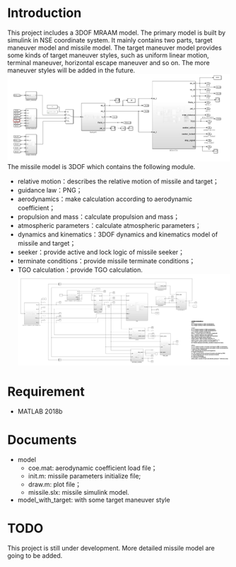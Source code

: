 # Introduction
This project includes a 3DOF MRAAM model. The primary model is built by simulink in NSE coordinate system. 
It mainly contains two parts, target maneuver model and missile model. The target maneuver model provides some kinds of 
target maneuver styles, such as uniform linear motion, terminal maneuver, horizontal escape maneuver and so on. The more maneuver styles will 
be added in the future.
![entire model](https://github.com/YangShengqi/Javelin/blob/master/img/entire_model.PNG)
The missile model is 3DOF which contains the following module.
* relative motion：describes the relative motion of missile and target；
* guidance law：PNG；
* aerodynamics：make calculation according to aerodynamic coefficient；
* propulsion and mass：calculate propulsion and mass；
* atmospheric parameters：calculate atmospheric parameters；
* dynamics and kinematics：3DOF dynamics and kinematics model of missile and target；
* seeker：provide active and lock logic of missile seeker；
* terminate conditions：provide missile terminate conditions；
* TGO calculation：provide TGO calculation.
![missile model](https://github.com/YangShengqi/Javelin/blob/master/img/missile_model.PNG)

# Requirement
* MATLAB 2018b 

# Documents
* model
   * coe.mat: aerodynamic coefficient load file；
   * init.m: missile parameters initialize file;
   * draw.m: plot file；
   * missile.slx: missile simulink model.
* model_with_target: with some target maneuver style
   
# TODO
This project is still under development. More detailed missile model are going to be added. 
